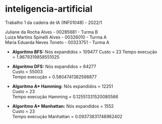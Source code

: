 # inteligencia-artificial
Trabalho 1 da cadeira de IA (INF01048) - 2022/1

Juliane da Rocha Alves - 00285681 - Turma B  
Luiza Martins Spinelli Alves - 00326010 - Turma A  
Maria Eduarda Neves Toneto - 00323751 - Turma A  

- **Algoritmo BFS:** Nós expandidos =  109477
                 Custo =  23
                 Tempo execução =  1.9679319858551025

- **Algoritmo DFS:** Nós expandidos = 64277  
                 Custo = 55003  
                 Tempo execução = 0.5804741382598877  
                 
- **Algoritmo A\* Hamming:** Nós expandidos = 12251  
                        Custo = 23  
                        Tempo execução Hamming = 0.12551331520080566

- **Algoritmo A\* Manhattan:** Nós expandidos = 1552  
                          Custo = 23  
                          Tempo execução Manhattan = 0.09373831748962402
  

